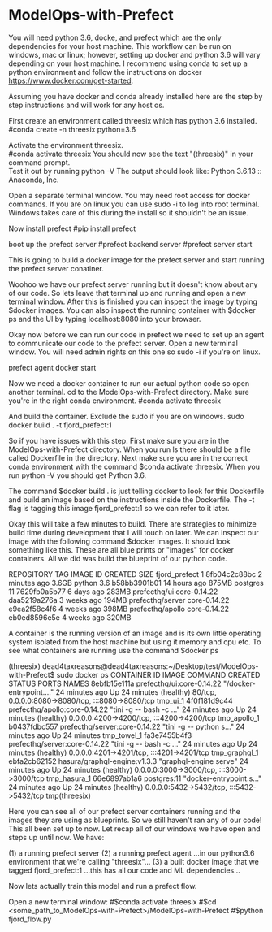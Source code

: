# ModelOps-with-Prefect

You will need python 3.6, docke, and prefect which are the only dependencies for your host machine.  This workflow can be run on windows, mac or linux; however, setting up docker and python 3.6 will vary depending on your host machine.  I recommend using conda to set up a python environment and follow the instructions on docker https://www.docker.com/get-started.

Assuming you have docker and conda already installed here are the step by step instructions and will work for any host os.

First create an environment called threesix which has python 3.6 installed.
#conda create -n threesix python=3.6

Activate the environment threesix.  
#conda activate threesix
You should now see the text "(threesix)" in your command prompt.  
Test it out by running 
python -V
The output should look like:  Python 3.6.13 :: Anaconda, Inc.

Open a separate terminal window.
You may need root access for docker commands.  If you are on linux you can use sudo -i to log into root terminal.  Windows takes care of this during the install so it shouldn't be an issue.

Now install prefect
#pip install prefect

boot up the prefect server
#prefect backend server
#prefect server start

This is going to build a docker image for the prefect server and start running the prefect server conatiner.   

Woohoo we have our prefect server running but it doesn't know about any of our code.  So lets leave that terminal up and running and open a new terminal window.  After this is finished you can inspect the image by typing $docker images.  You can also inspect the running container with $docker ps and the UI by typing localhost:8080 into your browser. 

Okay now before we can run our code in prefect we need to set up an agent to communicate our code to the prefect server.  Open a new terminal window.  You will need admin rights on this one so sudo -i if you're on linux.

prefect agent docker start

Now we need a docker container to run our actual python code so open another terminal.  cd to the ModelOps-with-Prefect directory.  Make sure you're in the right conda environment.
#conda activate threesix

And build the container.  Exclude the sudo if you are on windows.
sudo docker build . -t fjord_prefect:1

So if you have issues with this step.  First make sure you are in the ModelOps-with-Prefect directory.  When you run ls there should be a file called Dockerfile in the directory.  Next make sure you are in the correct conda environment with the command $conda activate threesix.  When you run python -V you should get Python 3.6.  

The command $docker build . is just telling docker to look for this Dockerfile and build an image based on the instructions inside the Dockerfile.  The -t flag is tagging this image fjord_prefect:1 so we can refer to it later.

Okay this will take a few minutes to build.  There are strategies to minimize build time during development that I will touch on later.  We can inspect our image with the following command $docker images.  It should look something like this.  These are all blue prints or "images" for docker containers.  All we did was build the blueprint of our python code.

REPOSITORY              TAG            IMAGE ID       CREATED         SIZE
fjord_prefect           1              8fb04c2c88bc   2 minutes ago   3.6GB
python                  3.6            b58bb3901b01   14 hours ago    875MB
postgres                11             7629fb0a5b77   6 days ago      283MB
prefecthq/ui            core-0.14.22   daa5219a276a   3 weeks ago     194MB
prefecthq/server        core-0.14.22   e9ea2f58c4f6   4 weeks ago     398MB
prefecthq/apollo        core-0.14.22   eb0ed8596e5e   4 weeks ago     320MB

A container is the running version of an image and is its own little operating system isolated from the host machine but using it memory and cpu etc.  To see what containers are running use the command $docker ps

(threesix) dead4taxreasons@dead4taxreasons:~/Desktop/test/ModelOps-with-Prefect$ sudo docker ps
CONTAINER ID   IMAGE                           COMMAND                  CREATED          STATUS                    PORTS                                               NAMES
8ebfb15e111a   prefecthq/ui:core-0.14.22       "/docker-entrypoint.…"   24 minutes ago   Up 24 minutes (healthy)   80/tcp, 0.0.0.0:8080->8080/tcp, :::8080->8080/tcp   tmp_ui_1
4f0f181d9c44   prefecthq/apollo:core-0.14.22   "tini -g -- bash -c …"   24 minutes ago   Up 24 minutes (healthy)   0.0.0.0:4200->4200/tcp, :::4200->4200/tcp           tmp_apollo_1
b0437fdbc557   prefecthq/server:core-0.14.22   "tini -g -- python s…"   24 minutes ago   Up 24 minutes                                                                 tmp_towel_1
fa3e7455b4f3   prefecthq/server:core-0.14.22   "tini -g -- bash -c …"   24 minutes ago   Up 24 minutes (healthy)   0.0.0.0:4201->4201/tcp, :::4201->4201/tcp           tmp_graphql_1
ebfa2cb62152   hasura/graphql-engine:v1.3.3    "graphql-engine serve"   24 minutes ago   Up 24 minutes (healthy)   0.0.0.0:3000->3000/tcp, :::3000->3000/tcp           tmp_hasura_1
66e6897ab1a6   postgres:11                     "docker-entrypoint.s…"   24 minutes ago   Up 24 minutes (healthy)   0.0.0.0:5432->5432/tcp, :::5432->5432/tcp           tmp(threesix) 

Here you can see all of our prefect server containers running and the images they are using as blueprints.  So we still haven't ran any of our code!  This all been set up to now.  Let recap all of our windows we have open and steps up until now.  We have:

(1) a running prefect server 
(2) a running prefect agent ...in our python3.6 environment that we're calling "threesix"...
(3) a built docker image that we tagged fjord_prefect:1 ...this has all our code and ML dependencies...

Now lets actually train this model and run a prefect flow.  

Open a new terminal window:
#$conda activate threesix
#$cd <some_path_to_ModelOps-with-Prefect>/ModelOps-with-Prefect
#$python fjord_flow.py

